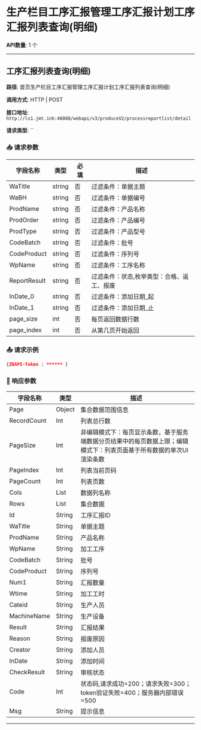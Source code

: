 # 生产栏目工序汇报管理工序汇报计划工序汇报列表查询(明细)

**API数量**: 1 个

---

## 工序汇报列表查询(明细)

**路径**: 首页生产栏目工序汇报管理工序汇报计划工序汇报列表查询(明细)

**调用方式**: HTTP | POST

**接口地址**: `http://ls1.jmt.ink:46088/webapi/v3/produceV2/processreportlist/detail`

**请求类型**: ``

### 📥 请求参数

| 字段名称 | 类型 | 必填 | 描述 |
|----------|------|------|------|
| WaTitle | string | 否 | 过滤条件：单据主题 |
| WaBH | string | 否 | 过滤条件：单据编号 |
| ProdName | string | 否 | 过滤条件：产品名称 |
| ProdOrder | string | 否 | 过滤条件：产品编号 |
| ProdType | string | 否 | 过滤条件：产品型号 |
| CodeBatch | string | 否 | 过滤条件：批号 |
| CodeProduct | string | 否 | 过滤条件：序列号 |
| WpName | string | 否 | 过滤条件：工序名称 |
| ReportResult | string | 否 | 过滤条件：状态,枚举类型：合格、返工、报废 |
| InDate_0 | string | 否 | 过滤条件：添加日期_起 |
| InDate_1 | string | 否 | 过滤条件：添加日期_止 |
| page_size | int | 否 | 每页返回数据行数 |
| page_index | int | 否 | 从第几页开始返回 |

### 📤 请求示例

```json
{ZBAPI-Token : ****** }
```

### 📨 响应参数

| 字段名称 | 类型 | 描述 |
|----------|------|------|
| Page | Object | 集合数据范围信息 |
| RecordCount | Int | 列表总行数 |
| PageSize | Int | 非编辑模式下：每页显示条数，基于服务端数据分页结果中的每页数据上限；编辑模式下：列表页面基于所有数据的单次UI渲染条数 |
| PageIndex | Int | 列表当前页码 |
| PageCount | Int | 列表页数 |
| Cols | List | 数据列名称 |
| Rows | List | 集合数据 |
| Id | String | 工序汇报ID |
| WaTitle | String | 单据主题 |
| ProdName | String | 产品名称 |
| WpName | String | 加工工序 |
| CodeBatch | String | 批号 |
| CodeProduct | String | 序列号 |
| Num1 | String | 汇报数量 |
| Wtime | String | 加工工时 |
| Cateid | String | 生产人员 |
| MachineName | String | 生产设备 |
| Result | String | 汇报结果 |
| Reason | String | 报废原因 |
| Creator | String | 添加人员 |
| InDate | String | 添加时间 |
| CheckResult | String | 审核状态 |
| Code | Int | 状态码,请求成功=200；请求失败=300；token验证失败=400；服务器内部错误=500 |
| Msg | String | 提示信息 |

---

